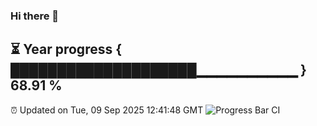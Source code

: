 ### Hi there 👋
⏳ Year progress { ████████████████████▁▁▁▁▁▁▁▁▁▁ } 68.91 %
---
⏰ Updated on Tue, 09 Sep 2025 12:41:48 GMT
![Progress Bar CI](https://github.com/liununu/liununu/workflows/Progress%20Bar%20CI/badge.svg)
